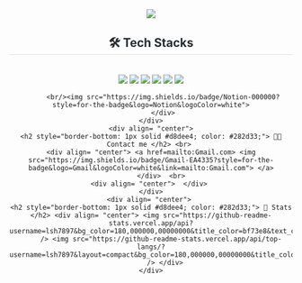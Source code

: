 <div align= "center">
    <img src="https://capsule-render.vercel.app/api?type=waving&color=bf73e8&height=240&text=Seok%20Hyeon's%20GitHub&animation=&fontColor=ffffff&fontSize=70" />
    </div>
    <div align= "center">
    <h2 style="border-bottom: 1px solid #d8dee4; color: #282d33;"> 🛠️ Tech Stacks </h2> <br> 
    <div style="margin: 0 auto; text-align: center;" align= "center"> <img src="https://img.shields.io/badge/Docker-2496ED?style=for-the-badge&logo=Docker&logoColor=white">
          <img src="https://img.shields.io/badge/MySQL-4479A1?style=for-the-badge&logo=MySQL&logoColor=white">
          <img src="https://img.shields.io/badge/Python-3776AB?style=for-the-badge&logo=Python&logoColor=white">
          <img src="https://img.shields.io/badge/Github-181717?style=for-the-badge&logo=Github&logoColor=white">
          <img src="https://img.shields.io/badge/FastAPI-005571?style=for-the-badge&logo=fastapi&Color=white">
          <img src="https://img.shields.io/badge/chatGPT-74aa9c?style=for-the-badge&logo=openai&logoColor=white">
      
          <br/><img src="https://img.shields.io/badge/Notion-000000?style=for-the-badge&logo=Notion&logoColor=white">
          </div>
    </div>
    <div align= "center">
    <h2 style="border-bottom: 1px solid #d8dee4; color: #282d33;"> 🧑‍💻 Contact me </h2> <br> 
    <div align= "center"> <a href=mailto:Gmail.com> <img src="https://img.shields.io/badge/Gmail-EA4335?style=for-the-badge&logo=Gmail&logoColor=white&link=mailto:Gmail.com"> </a>
          </div>  <br> 
    <div align= "center">  </div> 
    </div>
    <div align= "center"> 
    <h2 style="border-bottom: 1px solid #d8dee4; color: #282d33;"> 🏅 Stats </h2> <div align= "center"> <img src="https://github-readme-stats.vercel.app/api?username=lsh7897&bg_color=180,000000,00000000&title_color=bf73e8&text_color=bf73e8"
         /> <img src="https://github-readme-stats.vercel.app/api/top-langs/?username=lsh7897&layout=compact&bg_color=180,000000,00000000&title_color=bf73e8&text_color=bf73e8"
           /> </div>
    </div>
